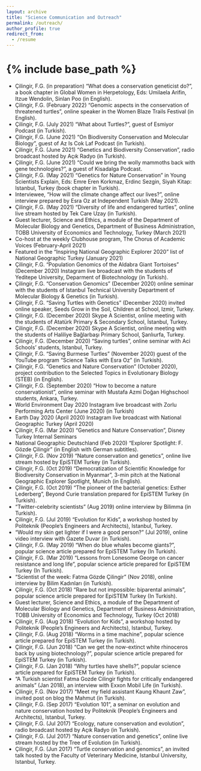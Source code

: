 ```yaml
---
layout: archive
title: "Science Communication and Outreach"
permalink: /outreach/
author_profile: true
redirect_from:
  - /resume
---
```


{% include base_path %}
======
* Çilingir, F.G. (in preparation) “What does a conservation geneticist do?”, a book chapter in Global Women in Herpetology, Eds: Umilaela Arifin, Itzue Wendolin, Sinlan Poo (in English).
* Çilingir, F.G. (February 2022) “Genomic aspects in the conservation of threatened turtles”, online speaker in the Women Blaze Trails Festival (in English).
* Çilingir, F.G. (July 2021) “What about Turtles?”, guest of Esmiyor Podcast (in Turkish).
* Çilingir, F.G. (June 2021) “On Biodiversity Conservation and Molecular Biology”, guest of Az Is Cok Laf Podcast (in Turkish).
* Çilingir, F.G. (June 2021) “Genetics and Biodiversity Conservation”, radio broadcast hosted by Açık Radyo (in Turkish).
* Çilingir, F.G. (June 2021) “Could we bring the wolly mammoths back with gene technologies?”, a guest of Kisadalga Podcast. 
* Çilingir, F.G. (May 2021) “Genetics for Nature Conservation” in Young Scientists Explain, Eds: Emre Eren Korkmaz, Erdinc Sezgin, Siyah Kitap: Istanbul, Turkey (book chapter in Turkish).
* Interviewee, “How will the climate change affect our lives?”, online interview prepared by Esra Oz at Independent Turkish (May 2021).
* Çilingir, F.G. (May 2021) “Diversity of life and endangered turtles”, online live stream hosted by Tek Care Uzay (in Turkish).
* Guest lecturer, Science and Ethics, a module of the Department of Molecular Biology and Genetics, Department of Business Administration, TOBB University of Economics and Technology, Turkey (March 2021)
* Co-host at the weekly Clubhouse program, The Chorus of Academic Voices (February-April 2021)
* Featured in the “Inspiring National Geographic Explorer 2020” list of National Geographic Turkey (January 2021)
* Çilingir, F.G. “Population Genomics of the Aldabra Giant Tortoises” (December 2020) Instagram live broadcast with the students of Yeditepe University, Deparment of Biotechnology (in Turkish).
* Çilingir, F.G. “Conservation Genomics” (December 2020) online seminar with the students of Istanbul Technical University Department of Molecular Biology & Genetics (in Turkish).
* Çilingir, F.G. “Saving Turtles with Genetics” (December 2020) invited online speaker, Seeds Grow in the Soil, Children at School, Izmir, Turkey.
* Çilingir, F.G. (December 2020) Skype A Scientist, online meeting with the students of Atatürk Primary & Secondary School, İstanbul, Turkey.
* Çilingir, F.G. (December 2020) Skype A Scientist, online meeting with the students of Haliliye Bağlarbaşı Primary School, Şanlıurfa, Turkey.
* Çilingir, F.G. (December 2020) “Saving turtles”, online seminar with Aci Schools’ students, Istanbul, Turkey.
* Çilingir, F.G. “Saving Burmese Turtles” (November 2020) guest of the YouTube program “Science Talks with Esra Oz” (in Turkish).
* Çilingir, F.G. “Genetics and Nature Conservation” (October 2020), project contribution to the Selected Topics in Evolutionary Biology (STEB) (in English).
* Çilingir, F.G. (September 2020) “How to become a nature conservationist”, online seminar with Mustafa Azmi 
Doğan Highschool students, Ankara, Turkey.
* World Environment Day 2020 Instagram live broadcast with Zorlu Performing Arts Center (June 2020) (in Turkish)
* Earth Day 2020 (April 2020) Instagram live broadcast with National Geographic Turkey (April 2020)
* Çilingir, F.G. (Mar 2020) “Genetics and Nature Conservation”, Disney Turkey Internal Seminars
* National Geographic Deutschland (Feb 2020) “Explorer Spotlight: F. Gözde Çilingir” (in English with German subtitles).
* Çilingir, F.G. (Nov 2019) “Nature conservation and genetics”, online live stream hosted by EpiSTEM Turkey (in Turkish).
* Çilingir, F.G. (Oct 2019) “Democratization of Scientific Knowledge for Biodiversity Conservation in Myanmar”, 3-min pitch at the National Geographic Explorer Spotlight, Munich (in English).
* Çilingir, F.G. (Oct 2019) “The pioneer of the bacterial genetics: Esther Lederberg”, Beyond Curie translation prepared for EpiSTEM Turkey (in Turkish).
* “Twitter-celebrity scientists” (Aug 2019) online interview by Bilimma (in Turkish).
* Çilingir, F.G. (Jul 2019) “Evolution for Kids”, a workshop hosted by Politeknik (People’s Engineers and Architects), Istanbul, Turkey.
* “Would my skin get lighter if I were a good person?” (Jul 2019), online video interview with Gazete Duvar (in Turkish).
* Çilingir, F.G. (May 2019) “When do blue whales become giants?”, popular science article prepared for EpiSTEM Turkey (In Turkish).
* Çilingir, F.G. (Mar 2019) “Lessons from Lonesome George on cancer resistance and long life”, popular science article prepared for EpiSTEM Turkey (In Turkish).
* “Scientist of the week: Fatma Gözde Çilingir” (Nov 2018), online interview by Bilim Kadınları (in Turkish).
* Çilingir, F.G. (Oct 2018) “Rare but not impossible: biparental animals”, popular science article prepared for EpiSTEM Turkey (In Turkish).
* Guest lecturer, Science and Ethics, a module of the Department of Molecular Biology and Genetics, Department of Business Administration, TOBB University of Economics and Technology, Turkey (Oct 2018)
* Çilingir, F.G. (Aug 2018) “Evolution for Kids”, a workshop hosted by Politeknik (People’s Engineers and Architects), Istanbul, Turkey.
* Çilingir, F.G. (Aug 2018) “Worms in a time machine”, popular science article prepared for EpiSTEM Turkey (in Turkish).
* Çilingir, F.G. (Jun 2018) “Can we get the now-extinct white rhinoceros back by using biotechnology?”, popular science article prepared for EpiSTEM Turkey (in Turkish).
* Çilingir, F.G. (Jan 2018) “Why turtles have shells?”, popular science article prepared for EpiSTEM Turkey (in Turkish).
* “A Turkish scientist Fatma Gozde Cilingir fights for critically endangered animals” (Jan 2018), an interview with Exxon Mobil Life (in Turkish).
* Çilingir, F.G. (Nov 2017) “Meet my field assistant Kaung Khaunt Zaw”, invited post on blog the Mahmut (in Turkish).
* Çilingir, F.G. (Sep 2017) “Evolution 101”, a seminar on evolution and nature conservation hosted by Politeknik (People’s Engineers and Architects), Istanbul, Turkey. 
* Çilingir, F.G. (Jul 2017) “Ecology, nature conservation and evolution”, radio broadcast hosted by Açık Radyo (in Turkish).
* Çilingir, F.G. (Jul 2017) “Nature conservation and genetics”, online live stream hosted by the Tree of Evolution (in Turkish).
* Çilingir, F.G. (Jun 2017) “Turtle conservation and genomics”, an invited talk hosted by the Faculty of Veterinary Medicine, Istanbul University, Istanbul, Turkey.
